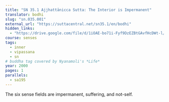 ```yaml
---
title: "SN 35.1 Ajjhattānicca Sutta: The Interior is Impermanent"
translator: bodhi
slug: "sn.035.001"
external_url: "https://suttacentral.net/sn35.1/en/bodhi"
hidden_links:
  - "https://drive.google.com/file/d/1iOAE-bo71i-Fyf9DzEZBtGAvfHcDWt-l/view?usp=drivesdk"
course: senses
tags:
  - inner
  - vipassana
  - sn
# buddha tag covered by Nyanamoli's *Life*
year: 2000
pages: 1
parallels:
  - sa195
---
```


The six sense fields are impermanent, suffering, and not-self.
